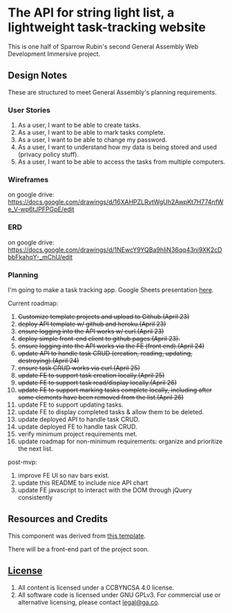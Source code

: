 # The API for string light list, a lightweight task-tracking website

This is one half of Sparrow Rubin's second General Assembly Web Development Immersive project.

## Design Notes

These are structured to meet General Assembly's planning requirements.

### User Stories
1. As a user, I want to be able to create tasks.
2. As a user, I want to be able to mark tasks complete.
3. As a user, I want to be able to change my password.
4. As a user, I want to understand how my data is being stored and used (privacy policy stuff).
5. As a user, I want to be able to access the tasks from multiple computers.

### Wireframes

on google drive: https://docs.google.com/drawings/d/16XAHPZLRvtWgUh2AwpKt7H774nfWe_V-wp6tJPFPGpE/edit

### ERD

on google drive: https://docs.google.com/drawings/d/1NEwcY9YQBa9hIiN36qq43ni9XK2cDbbFkahqY-_mChU/edit

### Planning

I'm going to make a task tracking app. Google Sheets presentation [here](https://docs.google.com/presentation/d/1ous0t4LIjgonQzyA8oxDlR5jNTRDuG98-x-glByuxvM/edit?usp=sharing).

Current roadmap:
1. ~~Customize template projects and upload to Github.(April 23)~~
1. ~~deploy API template w/ github and heroku.(April 23)~~
1. ~~ensure logging into the API works w/ curl.(April 23)~~
1. ~~deploy simple front-end client to github pages.(April 23).~~
1. ~~ensure logging into the API works via the FE (front end).(April 24)~~
1. ~~update API to handle task CRUD (creation, reading, updating, destroying).(April 24)~~
1. ~~ensure task CRUD works via curl.(April 25)~~
1. ~~update FE to support task creation locally.(April 25)~~
1. ~~update FE to support task read/display locally.(April 26)~~
1. ~~update FE to support marking tasks complete locally, including after some elements have been removed from the list.(April 26)~~
1. update FE to support updating tasks.
1. update FE to display completed tasks & allow them to be deleted.
1. update deployed API to handle task CRUD.
1. update deployed FE to handle task CRUD.
1. verify minimum project requirements met.
1. update roadmap for non-minimum requirements: organize and prioritize the next list.

post-mvp:
1. improve FE UI so nav bars exist.
1. update this README to include nice API chart
1. update FE javascript to interact with the DOM through jQuery consistently

## Resources and Credits

This component was derived from [this template](https://git.generalassemb.ly/ga-wdi-boston/rails-api-template/).

There will be a front-end part of the project soon.

## [License](LICENSE)

1.  All content is licensed under a CC­BY­NC­SA 4.0 license.
1.  All software code is licensed under GNU GPLv3. For commercial use or
    alternative licensing, please contact legal@ga.co.
